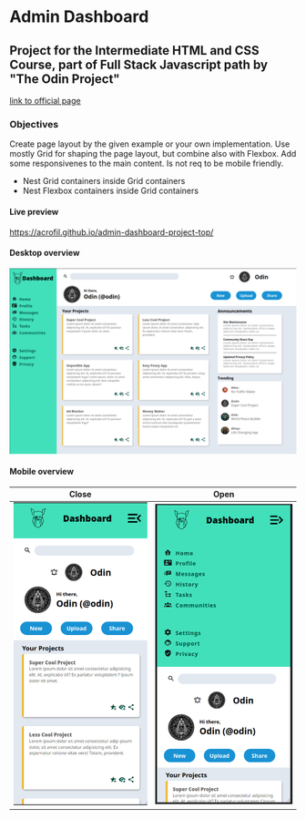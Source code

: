 # Admin Dashboard
## Project for the Intermediate HTML and CSS Course, part of Full Stack Javascript path by "The Odin Project"
[link to official page](https://www.theodinproject.com/lessons/node-path-intermediate-html-and-css-admin-dashboard)

### Objectives
Create page layout by the given example or your own implementation. Use mostly Grid for shaping the page layout, but combine also with Flexbox.
Add some responsivenes to the main content. Is not req to be mobile friendly.
- Nest Grid containers inside Grid containers
- Nest Flexbox containers inside Grid containers

#### Live preview
https://acrofil.github.io/admin-dashboard-project-top/

#### Desktop overview
![Admin Dashboard Page](https://github.com/Acrofil/admin-dashboard-project-top/blob/main/admin-dashboard-overview.png)

#### Mobile overview
Close             |  Open
:-------------------------:|:-------------------------:
![](https://github.com/Acrofil/admin-dashboard-project-top/blob/main/mobile1.png)  |  ![](https://github.com/Acrofil/admin-dashboard-project-top/blob/main/mobile2.png)
